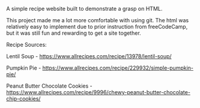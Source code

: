 A simple recipe website built to demonstrate a grasp on HTML.

This project made me a lot more comfortable with using git.
The html was relatively easy to implement due to prior instruction
from freeCodeCamp, but it was still fun and rewarding to get a site
together.

Recipe Sources:

Lentil Soup - https://www.allrecipes.com/recipe/13978/lentil-soup/

Pumpkin Pie - https://www.allrecipes.com/recipe/229932/simple-pumpkin-pie/

Peanut Butter Chocolate Cookies - https://www.allrecipes.com/recipe/9996/chewy-peanut-butter-chocolate-chip-cookies/
